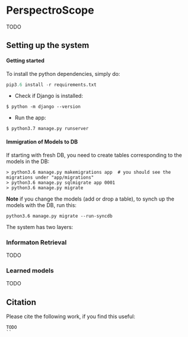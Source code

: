# PerspectroScope 
TODO 



## Setting up the system 
#### Getting started 

To install the python dependencies, simply do: 
```python 
pip3.6 install -r requirements.txt
```

- Check if Django is installed:
 ```
 $ python -m django --version
 ```
 
 - Run the app: 
```
$ python3.7 manage.py runserver
```


#### Immigration of Models to DB 
If starting with fresh DB, you need to create tables corresponding to the models in the DB:  
```
> python3.6 manage.py makemigrations app  # you should see the migrations under "app/migrations"
> python3.6 manage.py sqlmigrate app 0001
> python3.6 manage.py migrate 
```

**Note** if you change the models (add or drop a table), to synch up the models with the DB, run this: 
```
python3.6 manage.py migrate --run-syncdb
```
The system has two layers: 

### Informaton Retrieval 

TODO

### Learned models 
TODO


## Citation 
Please cite the following work, if you find this useful: 
```
TODO
``
